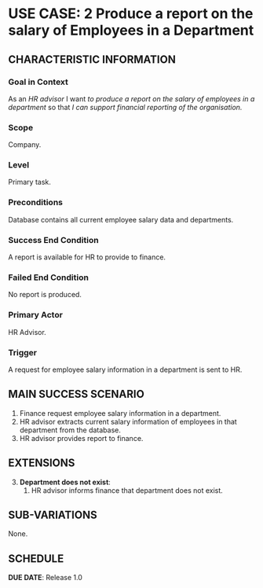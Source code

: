 # USE CASE: 2 Produce a report on the salary of Employees in a Department

## CHARACTERISTIC INFORMATION

### Goal in Context

As an *HR advisor* I want *to produce a report on the salary of employees in a department* so that *I can support financial reporting of the organisation.*

### Scope

Company.

### Level

Primary task.

### Preconditions

Database contains all current employee salary data and departments.

### Success End Condition

A report is available for HR to provide to finance.

### Failed End Condition

No report is produced.

### Primary Actor

HR Advisor.

### Trigger

A request for employee salary information in a department is sent to HR.

## MAIN SUCCESS SCENARIO

1. Finance request employee salary information in a department.
2. HR advisor extracts current salary information of employees in that department from the database.
3. HR advisor provides report to finance.

## EXTENSIONS

3. **Department does not exist**:
    1. HR advisor informs finance that department does not exist.

## SUB-VARIATIONS

None.

## SCHEDULE

**DUE DATE**: Release 1.0
